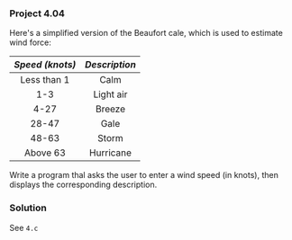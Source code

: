 ### Project 4.04
Here's a simplified version of the Beaufort cale, which is used to estimate
wind force:

| *Speed (knots)* | *Description* |
| :---: | :---: |
| Less than 1 | Calm |
| 1-3 | Light air |
| 4-27 | Breeze |
| 28-47 | Gale |
| 48-63 | Storm |
| Above 63 | Hurricane |

Write a program thal asks the user to enter a wind speed (in knots), then
displays the corresponding description.

### Solution
See `4.c`
